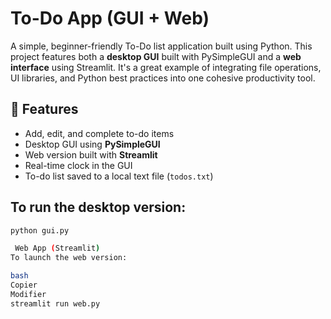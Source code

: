 # To-Do App (GUI + Web)

A simple, beginner-friendly To-Do list application built using Python. This project features both a **desktop GUI** built with PySimpleGUI and a **web interface** using Streamlit. It's a great example of integrating file operations, UI libraries, and Python best practices into one cohesive productivity tool.

## 🚀 Features

- Add, edit, and complete to-do items
- Desktop GUI using **PySimpleGUI**
- Web version built with **Streamlit**
- Real-time clock in the GUI
- To-do list saved to a local text file (`todos.txt`)

## To run the desktop version:

```bash
python gui.py

 Web App (Streamlit)
To launch the web version:

bash
Copier
Modifier
streamlit run web.py
